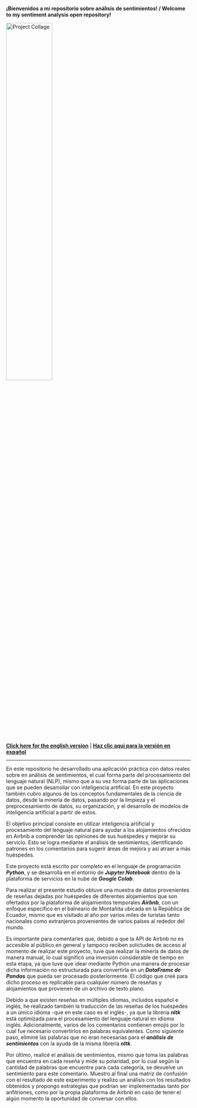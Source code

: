 **¡Bienvenidos a mi repositorio sobre an&aacute;lisis de sentimientos! / Welcome to my sentiment analysis open repository!**

<img src="https://i.imgur.com/4I0Em2T.png" alt="Project Collage" width="50%">

[**Click here for the english version**](#english) | [**Haz clic aquí para la versión en español**](#español)

---


En este repositorio he desarrollado una aplicación práctica con datos reales sobre en análisis de sentimientos, el cual forma parte del procesamiento del lenguaje natural (NLP), mismo que a su vez forma parte de las aplicaciones que se pueden desarrollar con inteligencia artificial. En este proyecto también cubro algunos de los conceptos fundamentales de la ciencia de datos, desde la minería de datos, pasando por la limpieza y el preprocesamiento de datos, su organización, y el desarrollo de modelos de inteligencia artificial a partir de estos.

El objetivo principal consiste en utilizar inteligencia artificial y procesamiento del lenguaje natural para ayudar a los alojamientos ofrecidos en Airbnb a comprender las opiniones de sus huéspedes y mejorar su servicio. Esto se logra mediante el análisis de sentimientos, identificando patrones en los comentarios para sugerir áreas de mejora y así atraer a más huéspedes.

Este proyecto está escrito por completo en el lenguaje de programación ***Python***, y se desarrolla en el entorno de ***Jupyter Notebook*** dentro de la plataforma de servicios en la nube de ***Google Colab***.

Para realizar el presente estudio obtuve una muestra de datos provenientes de reseñas dejadas por huéspedes de diferentes alojamientos que son ofertados por la plataforma de alojamientos temporales ***Airbnb***, con un enfoque específico en el balneario de Montañita ubicada en la República de Ecuador, mismo que es visitado al año por varios miles de turistas tanto nacionales como extranjeros provenientes de varios países al rededor del mundo.

Es importante para comentarles que, debido a que la API de Airbnb no es accesible al público en general y tampoco reciben solictudes de acceso al momento de realizar este proyecto, tuve que realizar la minería de datos de manera manual, lo cual significó una inversión considerable de tiempo en esta etapa, ya que tuve que idear mediante Python una manera de procesar dicha información no estructurada para convertirla en un ***DataFrame de Pandas*** que pueda ser procesado posteriormente. El código que creé para dicho proceso es replicable para cualquier número de reseñas y alojamientos que provienen de un archivo de texto plano.

Debido a que existen reseñas en múltiples idiomas, incluidos español e inglés, he realizado también la traducción de las reseñas de los huéspedes a un úmico idioma -que en este caso es el inglés-, ya que la librería ***nltk*** está optimizada para el procesamiento del lenguaje natural en idioma inglés. Adicionalmente, varios de los comentarios contienen emojis por lo cual fue necesario convertirlos en palabras equivalentes. Como siguiente paso, eliminé las palabras que no eran necesarias para el ***análisis de sentimientos*** con la ayuda de la misma librería ***nltk***.

Por último, realicé el análisis de sentimientos, mismo que toma las palabras que encuentra en cada reseña y mide su polaridad, por lo cual según la cantidad de palabras que encuentre para cada categoría, se devuelve un sentimiento para este comentario. Muestro al final una matriz de confusión con el resultado de este experimento y realizo un análisis con los resultados obtenidos y propongo estrategias que podrían ser implementadas tanto por anfitriones, como por la propia plataforma de Airbnb en caso de tener el algún momento la oportunidad de conversar con ellos.

